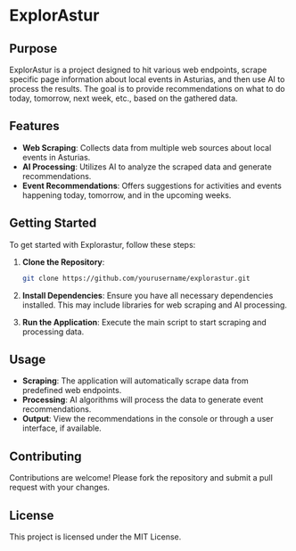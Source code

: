 # ExplorAstur

## Purpose

ExplorAstur is a project designed to hit various web endpoints, scrape specific page information about local events in Asturias, and then use AI to process the results. The goal is to provide recommendations on what to do today, tomorrow, next week, etc., based on the gathered data.

## Features

- **Web Scraping**: Collects data from multiple web sources about local events in Asturias.
- **AI Processing**: Utilizes AI to analyze the scraped data and generate recommendations.
- **Event Recommendations**: Offers suggestions for activities and events happening today, tomorrow, and in the upcoming weeks.

## Getting Started

To get started with Explorastur, follow these steps:

1. **Clone the Repository**:

    ```bash
    git clone https://github.com/yourusername/explorastur.git
    ```

2. **Install Dependencies**:
   Ensure you have all necessary dependencies installed. This may include libraries for web scraping and AI processing.

3. **Run the Application**:
   Execute the main script to start scraping and processing data.

## Usage

- **Scraping**: The application will automatically scrape data from predefined web endpoints.
- **Processing**: AI algorithms will process the data to generate event recommendations.
- **Output**: View the recommendations in the console or through a user interface, if available.

## Contributing

Contributions are welcome! Please fork the repository and submit a pull request with your changes.

## License

This project is licensed under the MIT License.
